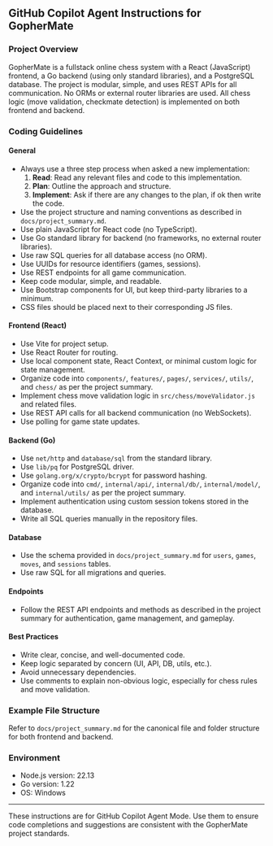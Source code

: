 ## GitHub Copilot Agent Instructions for GopherMate

### Project Overview
GopherMate is a fullstack online chess system with a React (JavaScript) frontend, a Go backend (using only standard libraries), and a PostgreSQL database. The project is modular, simple, and uses REST APIs for all communication. No ORMs or external router libraries are used. All chess logic (move validation, checkmate detection) is implemented on both frontend and backend.

### Coding Guidelines

#### General
- Always use a three step process when asked a new implementation:
  1. **Read**: Read any relevant files and code to this implementation.
  2. **Plan**: Outline the approach and structure.
  3. **Implement**: Ask if there are any changes to the plan, if ok then write the code.
- Use the project structure and naming conventions as described in `docs/project_summary.md`.
- Use plain JavaScript for React code (no TypeScript).
- Use Go standard library for backend (no frameworks, no external router libraries).
- Use raw SQL queries for all database access (no ORM).
- Use UUIDs for resource identifiers (games, sessions).
- Use REST endpoints for all game communication.
- Keep code modular, simple, and readable.
- Use Bootstrap components for UI, but keep third-party libraries to a minimum.
- CSS files should be placed next to their corresponding JS files.

#### Frontend (React)
- Use Vite for project setup.
- Use React Router for routing.
- Use local component state, React Context, or minimal custom logic for state management.
- Organize code into `components/`, `features/`, `pages/`, `services/`, `utils/`, and `chess/` as per the project summary.
- Implement chess move validation logic in `src/chess/moveValidator.js` and related files.
- Use REST API calls for all backend communication (no WebSockets).
- Use polling for game state updates.

#### Backend (Go)
- Use `net/http` and `database/sql` from the standard library.
- Use `lib/pq` for PostgreSQL driver.
- Use `golang.org/x/crypto/bcrypt` for password hashing.
- Organize code into `cmd/`, `internal/api/`, `internal/db/`, `internal/model/`, and `internal/utils/` as per the project summary.
- Implement authentication using custom session tokens stored in the database.
- Write all SQL queries manually in the repository files.

#### Database
- Use the schema provided in `docs/project_summary.md` for `users`, `games`, `moves`, and `sessions` tables.
- Use raw SQL for all migrations and queries.

#### Endpoints
- Follow the REST API endpoints and methods as described in the project summary for authentication, game management, and gameplay.

#### Best Practices
- Write clear, concise, and well-documented code.
- Keep logic separated by concern (UI, API, DB, utils, etc.).
- Avoid unnecessary dependencies.
- Use comments to explain non-obvious logic, especially for chess rules and move validation.

### Example File Structure
Refer to `docs/project_summary.md` for the canonical file and folder structure for both frontend and backend.

### Environment
- Node.js version: 22.13
- Go version: 1.22
- OS: Windows

---
These instructions are for GitHub Copilot Agent Mode. Use them to ensure code completions and suggestions are consistent with the GopherMate project standards.
